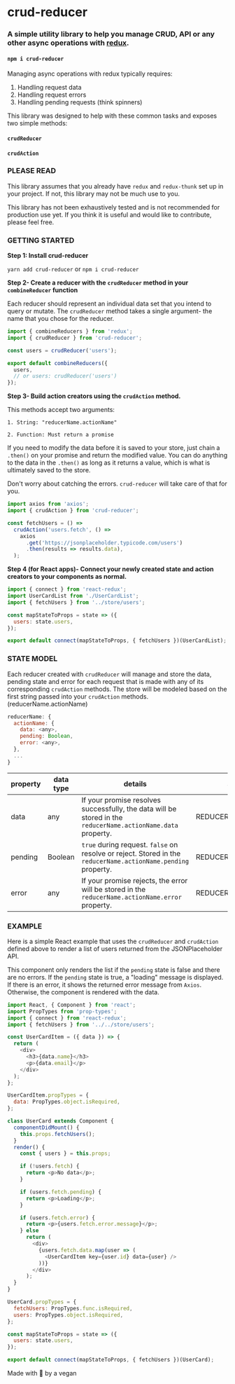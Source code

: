 # crud-reducer

### A simple utility library to help you manage CRUD, API or any other async operations with [redux](https://redux.js.org/).

#### `npm i crud-reducer`

Managing async operations with redux typically requires:

1. Handling request data
2. Handling request errors
3. Handling pending requests (think spinners)

This library was designed to help with these common tasks and exposes two simple methods:

#### `crudReducer`

#### `crudAction`

### PLEASE READ

This library assumes that you already have `redux` and `redux-thunk` set up in your project. If not, this library may not be much use to you.

This library has not been exhaustively tested and is not recommended for production use yet. If you think it is useful and would like to contribute, please feel free.

### GETTING STARTED

**Step 1: Install crud-reducer**

`yarn add crud-reducer` or `npm i crud-reducer`

**Step 2- Create a reducer with the `crudReducer` method in your `combineReducer` function**

Each reducer should represent an individual data set that you intend to query or mutate. The `crudReducer` method takes a single argument- the name that you chose for the reducer.

```js
import { combineReducers } from 'redux';
import { crudReducer } from 'crud-reducer';

const users = crudReducer('users');

export default combineReducers({
  users,
  // or users: crudReducer('users')
});
```

**Step 3- Build action creators using the `crudAction` method.**

This methods accept two arguments:

    1. String: "reducerName.actionName"

    2. Function: Must return a promise

If you need to modify the data before it is saved to your store, just chain a `.then()` on your promise and return the modified value. You can do anything to the data in the `.then()` as long as it returns a value, which is what is ultimately saved to the store.

Don't worry about catching the errors. `crud-reducer` will take care of that for you.

```js
import axios from 'axios';
import { crudAction } from 'crud-reducer';

const fetchUsers = () =>
  crudAction('users.fetch', () =>
    axios
      .get('https://jsonplaceholder.typicode.com/users')
      .then(results => results.data),
  );
```

**Step 4 (for React apps)- Connect your newly created state and action creators to your components as normal.**

```js
import { connect } from 'react-redux';
import UserCardList from './UserCardList';
import { fetchUsers } from '../store/users';

const mapStateToProps = state => ({
  users: state.users,
});

export default connect(mapStateToProps, { fetchUsers })(UserCardList);
```

### STATE MODEL

Each reducer created with `crudReducer` will manage and store the data, pending state and error for each request that is made with any of its corresponding `crudAction` methods. The store will be modeled based on the first string passed into your `crudAction` methods. (reducerName.actionName)

```js
reducerName: {
  actionName: {
	data: <any>,
    pending: Boolean,
    error: <any>,
  },
  ...
}
```

| property | data type | details                                                                                                       | action dispatched           |
| -------- | --------- | ------------------------------------------------------------------------------------------------------------- | --------------------------- |
| data     | any       | If your promise resolves successfully, the data will be stored in the `reducerName.actionName.data` property. | REDUCERNAME_ACTION_COMPLETE |
| pending  | Boolean   | `true` during request. `false` on resolve or reject. Stored in the `reducerName.actionName.pending` property. | REDUCERNAME_ACTION_PENDING  |
| error    | any       | If your promise rejects, the error will be stored in the `reducerName.actionName.error` property.             | REDUCERNAME_ACTION_ERROR    |

### EXAMPLE

Here is a simple React example that uses the `crudReducer` and `crudAction` defined above to render a list of users returned from the JSONPlaceholder API.

This component only renders the list if the `pending` state is false and there are no errors. If the `pending` state is true, a "loading" message is displayed. If there is an error, it shows the returned error message from `Axios`. Otherwise, the component is rendered with the data.

```js
import React, { Component } from 'react';
import PropTypes from 'prop-types';
import { connect } from 'react-redux';
import { fetchUsers } from '../../store/users';

const UserCardItem = ({ data }) => {
  return (
    <div>
      <h3>{data.name}</h3>
      <p>{data.email}</p>
    </div>
  );
};

UserCardItem.propTypes = {
  data: PropTypes.object.isRequired,
};

class UserCard extends Component {
  componentDidMount() {
    this.props.fetchUsers();
  }
  render() {
    const { users } = this.props;

    if (!users.fetch) {
      return <p>No data</p>;
    }

    if (users.fetch.pending) {
      return <p>Loading</p>;
    }

    if (users.fetch.error) {
      return <p>{users.fetch.error.message}</p>;
    } else
      return (
        <div>
          {users.fetch.data.map(user => (
            <UserCardItem key={user.id} data={user} />
          ))}
        </div>
      );
  }
}

UserCard.propTypes = {
  fetchUsers: PropTypes.func.isRequired,
  users: PropTypes.object.isRequired,
};

const mapStateToProps = state => ({
  users: state.users,
});

export default connect(mapStateToProps, { fetchUsers })(UserCard);
```

Made with :green_heart: by a vegan
